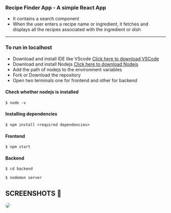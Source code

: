 ### Recipe Finder App - A simple React App

- It contains a search component
- When the user enters a recipe name or ingredient, it fetches and displays all the recipes associated with the ingredient or dish

---

### To run in localhost

- Download and install IDE like VScode [Click here to download VSCode](https://code.visualstudio.com/download)
- Download and install Nodejs [Click here to download Nodejs](https://nodejs.org/en/download/)
- Add the path of nodejs to the environment variables
- Fork or Download the repository
- Open two terminals one for frontend and other for backend

#### Check whether nodejs is installed

`$ node -v`

#### Installing dependencies

`$ npm install <required dependencies>`

#### Frontend

`$ npm start`

#### Backend

`$ cd backend`

`$ nodemon server`

## SCREENSHOTS 📸

<img src="https://i.ibb.co/QQrDHTD/screenshot.png"  style="border-radius: 15px">
